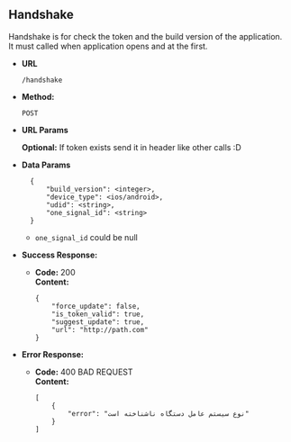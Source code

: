 **Handshake**
----
Handshake is for check the token and the build version of the application.
</br>
It must called when application opens and at the first.

* **URL**

  `/handshake`

* **Method:**
  
  `POST`
  
*  **URL Params**

   **Optional:**
    If token exists send it in header like other calls :D
   

* **Data Params**

        {
            "build_version": <integer>,
            "device_type": <ios/android>,
            "udid": <string>,
            "one_signal_id": <string>
        }
        
    * `one_signal_id` could be null
      
* **Success Response:**
  
  * **Code:** 200 <br />
    **Content:**
    
        {
            "force_update": false,
            "is_token_valid": true,
            "suggest_update": true,
            "url": "http://path.com"
        }
 
* **Error Response:**

  * **Code:** 400 BAD REQUEST <br />
    **Content:** 
    
        [
            {
                "error": "نوع سیستم عامل دستگاه ناشناخته است"
            }
        ]

